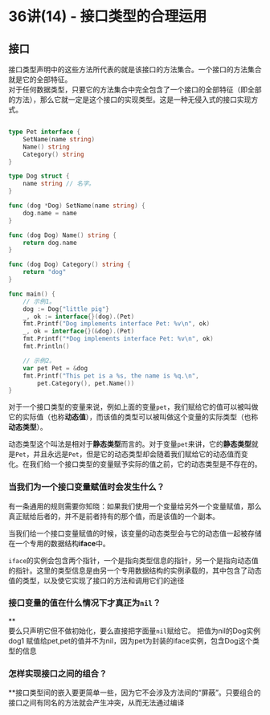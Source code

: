 # 36讲(14) - 接口类型的合理运用

<a name="HUhOo"></a>
## 接口

接口类型声明中的这些方法所代表的就是该接口的方法集合。一个接口的方法集合就是它的全部特征。<br />对于任何数据类型，只要它的方法集合中完全包含了一个接口的全部特征（即全部的方法），那么它就一定是这个接口的实现类型。这是一种无侵入式的接口实现方式。

```go

type Pet interface {
	SetName(name string)
	Name() string
	Category() string
}

type Dog struct {
	name string // 名字。
}

func (dog *Dog) SetName(name string) {
	dog.name = name
}

func (dog Dog) Name() string {
	return dog.name
}

func (dog Dog) Category() string {
	return "dog"
}

func main() {
	// 示例1。
	dog := Dog{"little pig"}
	_, ok := interface{}(dog).(Pet)
	fmt.Printf("Dog implements interface Pet: %v\n", ok)
	_, ok = interface{}(&dog).(Pet)
	fmt.Printf("*Dog implements interface Pet: %v\n", ok)
	fmt.Println()

	// 示例2。
	var pet Pet = &dog
	fmt.Printf("This pet is a %s, the name is %q.\n",
		pet.Category(), pet.Name())
}
```

对于一个接口类型的变量来说，例如上面的变量`pet`，我们赋给它的值可以被叫做它的实际值（也称**动态值**），而该值的类型可以被叫做这个变量的实际类型（也称**动态类型**）。

动态类型这个叫法是相对于**静态类型**而言的。对于变量`pet`来讲，它的**静态类型**就是`Pet`，并且永远是`Pet`，但是它的动态类型却会随着我们赋给它的动态值而变化。在我们给一个接口类型的变量赋予实际的值之前，它的动态类型是不存在的。

<a name="6SBDQ"></a>
### **当我们为一个接口变量赋值时会发生什么？**
有一条通用的规则需要你知晓：如果我们使用一个变量给另外一个变量赋值，那么真正赋给后者的，并不是前者持有的那个值，而是该值的一个副本。

当我们给一个接口变量赋值的时候，该变量的动态类型会与它的动态值一起被存储在一个专用的数据结构**iface**中。

`iface`的实例会包含两个指针，一个是指向类型信息的指针，另一个是指向动态值的指针。这里的类型信息是由另一个专用数据结构的实例承载的，其中包含了动态值的类型，以及使它实现了接口的方法和调用它们的途径

<a name="1tJ16"></a>
### **接口变量的值在什么情况下才真正为`nil`？**
**<br />要么只声明它但不做初始化，要么直接把字面量`nil`赋给它。 把值为nil的Dog实例dog1 赋值给pet,pet的值并不为nil，因为pet为封装的iface实例，包含Dog这个类型的信息

<a name="EWyGF"></a>
### **怎样实现接口之间的组合？**
**接口类型间的嵌入要更简单一些，因为它不会涉及方法间的“屏蔽”。只要组合的接口之间有同名的方法就会产生冲突，从而无法通过编译
